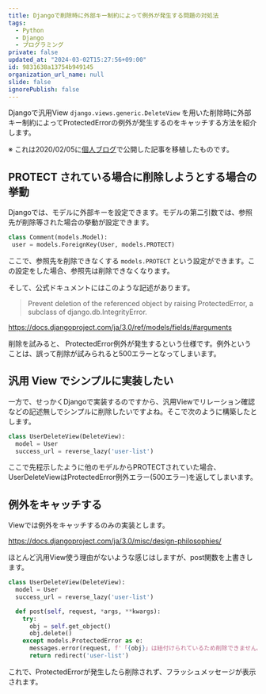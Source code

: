 ```yaml
---
title: Djangoで削除時に外部キー制約によって例外が発生する問題の対処法
tags:
  - Python
  - Django
  - プログラミング
private: false
updated_at: "2024-03-02T15:27:56+09:00"
id: 9831638a13754b949145
organization_url_name: null
slide: false
ignorePublish: false
---
```


Djangoで汎用View `django.views.generic.DeleteView` を用いた削除時に外部キー制約によってProtectedErrorの例外が発生するのをキャッチする方法を紹介します。

※ これは2020/02/05に[個人ブログ](https://bicstone.me)で公開した記事を移植したものです。

## PROTECT されている場合に削除しようとする場合の挙動

Djangoでは、モデルに外部キーを設定できます。モデルの第二引数では、参照先が削除等された場合の挙動が設定できます。

```py
class Comment(models.Model):
 user = models.ForeignKey(User, models.PROTECT)
```

ここで、参照先を削除できなくする `models.PROTECT` という設定ができます。この設定をした場合、参照先は削除できなくなります。

そして、公式ドキュメントにはこのような記述があります。

> Prevent deletion of the referenced object by raising ProtectedError, a subclass of django.db.IntegrityError.

https://docs.djangoproject.com/ja/3.0/ref/models/fields/#arguments

削除を試みると、 ProtectedError例外が発生するという仕様です。例外ということは、誤って削除が試みられると500エラーとなってしまいます。

## 汎用 View でシンプルに実装したい

一方で、せっかくDjangoで実装するのですから、汎用Viewでリレーション確認などの記述無しでシンプルに削除したいですよね。そこで次のように構築したとします。

```py
class UserDeleteView(DeleteView):
  model = User
  success_url = reverse_lazy('user-list')
```

ここで先程示したように他のモデルからPROTECTされていた場合、UserDeleteViewはProtectedError例外エラー(500エラー)を返してしまいます。

## 例外をキャッチする

Viewでは例外をキャッチするのみの実装とします。

https://docs.djangoproject.com/ja/3.0/misc/design-philosophies/

ほとんど汎用View使う理由がないような感じはしますが、post関数を上書きします。

```py
class UserDeleteView(DeleteView):
  model = User
  success_url = reverse_lazy('user-list')

  def post(self, request, *args, **kwargs):
    try:
      obj = self.get_object()
      obj.delete()
    except models.ProtectedError as e:
      messages.error(request, f'「{obj}」は紐付けられているため削除できません。')
      return redirect('user-list')
```

これで、ProtectedErrorが発生したら削除されず、フラッシュメッセージが表示されます。
